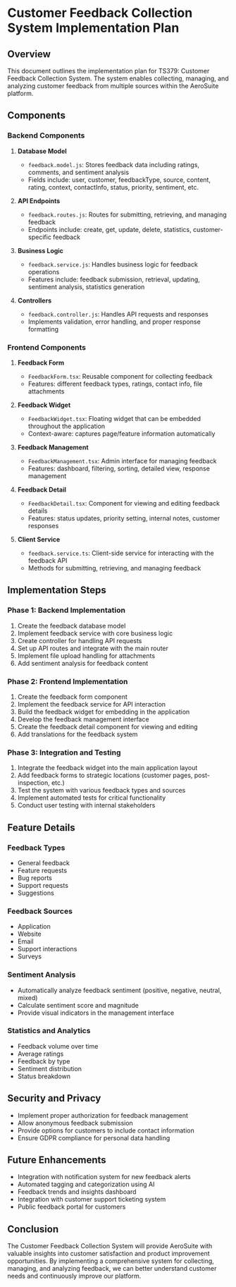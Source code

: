 # Customer Feedback Collection System Implementation Plan

## Overview

This document outlines the implementation plan for TS379: Customer Feedback Collection System. The system enables collecting, managing, and analyzing customer feedback from multiple sources within the AeroSuite platform.

## Components

### Backend Components

1. **Database Model**
   - `feedback.model.js`: Stores feedback data including ratings, comments, and sentiment analysis
   - Fields include: user, customer, feedbackType, source, content, rating, context, contactInfo, status, priority, sentiment, etc.

2. **API Endpoints**
   - `feedback.routes.js`: Routes for submitting, retrieving, and managing feedback
   - Endpoints include: create, get, update, delete, statistics, customer-specific feedback

3. **Business Logic**
   - `feedback.service.js`: Handles business logic for feedback operations
   - Features include: feedback submission, retrieval, updating, sentiment analysis, statistics generation

4. **Controllers**
   - `feedback.controller.js`: Handles API requests and responses
   - Implements validation, error handling, and proper response formatting

### Frontend Components

1. **Feedback Form**
   - `FeedbackForm.tsx`: Reusable component for collecting feedback
   - Features: different feedback types, ratings, contact info, file attachments

2. **Feedback Widget**
   - `FeedbackWidget.tsx`: Floating widget that can be embedded throughout the application
   - Context-aware: captures page/feature information automatically

3. **Feedback Management**
   - `FeedbackManagement.tsx`: Admin interface for managing feedback
   - Features: dashboard, filtering, sorting, detailed view, response management

4. **Feedback Detail**
   - `FeedbackDetail.tsx`: Component for viewing and editing feedback details
   - Features: status updates, priority setting, internal notes, customer responses

5. **Client Service**
   - `feedback.service.ts`: Client-side service for interacting with the feedback API
   - Methods for submitting, retrieving, and managing feedback

## Implementation Steps

### Phase 1: Backend Implementation

1. Create the feedback database model
2. Implement feedback service with core business logic
3. Create controller for handling API requests
4. Set up API routes and integrate with the main router
5. Implement file upload handling for attachments
6. Add sentiment analysis for feedback content

### Phase 2: Frontend Implementation

1. Create the feedback form component
2. Implement the feedback service for API interaction
3. Build the feedback widget for embedding in the application
4. Develop the feedback management interface
5. Create the feedback detail component for viewing and editing
6. Add translations for the feedback system

### Phase 3: Integration and Testing

1. Integrate the feedback widget into the main application layout
2. Add feedback forms to strategic locations (customer pages, post-inspection, etc.)
3. Test the system with various feedback types and sources
4. Implement automated tests for critical functionality
5. Conduct user testing with internal stakeholders

## Feature Details

### Feedback Types
- General feedback
- Feature requests
- Bug reports
- Support requests
- Suggestions

### Feedback Sources
- Application
- Website
- Email
- Support interactions
- Surveys

### Sentiment Analysis
- Automatically analyze feedback sentiment (positive, negative, neutral, mixed)
- Calculate sentiment score and magnitude
- Provide visual indicators in the management interface

### Statistics and Analytics
- Feedback volume over time
- Average ratings
- Feedback by type
- Sentiment distribution
- Status breakdown

## Security and Privacy

- Implement proper authorization for feedback management
- Allow anonymous feedback submission
- Provide options for customers to include contact information
- Ensure GDPR compliance for personal data handling

## Future Enhancements

- Integration with notification system for new feedback alerts
- Automated tagging and categorization using AI
- Feedback trends and insights dashboard
- Integration with customer support ticketing system
- Public feedback portal for customers

## Conclusion

The Customer Feedback Collection System will provide AeroSuite with valuable insights into customer satisfaction and product improvement opportunities. By implementing a comprehensive system for collecting, managing, and analyzing feedback, we can better understand customer needs and continuously improve our platform. 
